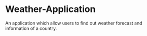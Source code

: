 # Weather-Application

An application which allow users to find out weather forecast and information of a country.

